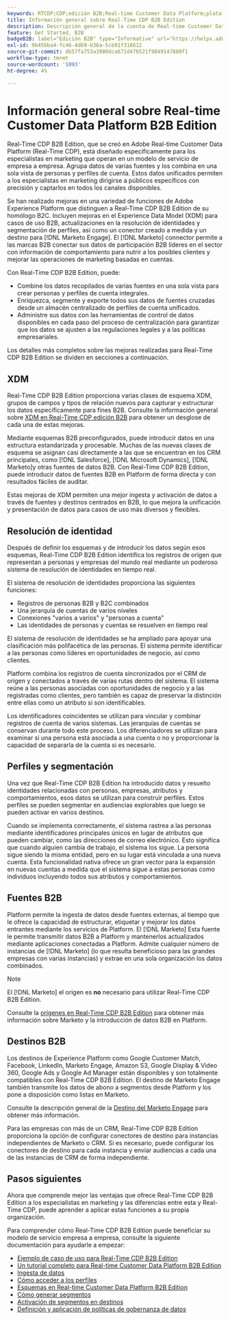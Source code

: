 ```yaml
---
keywords: RTCDP;CDP;edición B2B;Real-time Customer Data Platform;plataforma de datos del cliente en tiempo real;cdp en tiempo real;b2b;cdp;inteligencia artificial aplicada al cliente
title: Información general sobre Real-Time CDP B2B Edition
description: Descripción general de la cuenta de Real-time Customer Data Platform B2B Edition
feature: Get Started, B2B
badgeB2B: label="Edición B2B" type="Informative" url="https://helpx.adobe.com/legal/product-descriptions/real-time-customer-data-platform-b2b-edition-prime-and-ultimate-packages.html newtab=true"
exl-id: 9b45bba4-fc46-4d69-b36a-5cb91f316612
source-git-commit: db57fa753a3980dca671d476521f9849147880f1
workflow-type: tm+mt
source-wordcount: '1093'
ht-degree: 4%

---
```


# Información general sobre Real-time Customer Data Platform B2B Edition

Real-Time CDP B2B Edition, que se creó en Adobe Real-time Customer Data Platform (Real-Time CDP), está diseñado específicamente para los especialistas en marketing que operan en un modelo de servicio de empresa a empresa. Agrupa datos de varias fuentes y los combina en una sola vista de personas y perfiles de cuenta. Estos datos unificados permiten a los especialistas en marketing dirigirse a públicos específicos con precisión y captarlos en todos los canales disponibles.

Se han realizado mejoras en una variedad de funciones de Adobe Experience Platform que distinguen a Real-Time CDP B2B Edition de su homólogo B2C. Incluyen mejoras en el Experience Data Model (XDM) para casos de uso B2B, actualizaciones en la resolución de identidades y segmentación de perfiles, así como un conector creado a medida y un destino para [!DNL Marketo Engage]. El [!DNL Marketo] connector permite a las marcas B2B conectar sus datos de participación B2B líderes en el sector con información de comportamiento para nutrir a los posibles clientes y mejorar las operaciones de marketing basadas en cuentas.

Con Real-Time CDP B2B Edition, puede:

* Combine los datos recopilados de varias fuentes en una sola vista para crear personas y perfiles de cuenta integrales.
* Enriquezca, segmente y exporte todos sus datos de fuentes cruzadas desde un almacén centralizado de perfiles de cuenta unificados.
* Administre sus datos con las herramientas de control de datos disponibles en cada paso del proceso de centralización para garantizar que los datos se ajusten a las regulaciones legales y a las políticas empresariales.

Los detalles más completos sobre las mejoras realizadas para Real-Time CDP B2B Edition se dividen en secciones a continuación.

## XDM

Real-Time CDP B2B Edition proporciona varias clases de esquema XDM, grupos de campos y tipos de relación nuevos para capturar y estructurar los datos específicamente para fines B2B. Consulte la información general sobre [XDM en Real-Time CDP edición B2B](./schemas/b2b.md) para obtener un desglose de cada una de estas mejoras.

Mediante esquemas B2B preconfigurados, puede introducir datos en una estructura estandarizada y procesable. Muchas de las nuevas clases de esquema se asignan casi directamente a las que se encuentran en los CRM principales, como [!DNL Salesforce], [!DNL Microsoft Dynamics], [!DNL Marketo]y otras fuentes de datos B2B. Con Real-Time CDP B2B Edition, puede introducir datos de fuentes B2B en Platform de forma directa y con resultados fáciles de auditar.

Estas mejoras de XDM permiten una mejor ingesta y activación de datos a través de fuentes y destinos centrados en B2B, lo que mejora la unificación y presentación de datos para casos de uso más diversos y flexibles.

## Resolución de identidad

Después de definir los esquemas y de introducir los datos según esos esquemas, Real-Time CDP B2B Edition identifica los registros de origen que representan a personas y empresas del mundo real mediante un poderoso sistema de resolución de identidades en tiempo real.

El sistema de resolución de identidades proporciona las siguientes funciones:

* Registros de personas B2B y B2C combinados
* Una jerarquía de cuentas de varios niveles
* Conexiones &quot;varios a varios&quot; y &quot;personas a cuenta&quot;
* Las identidades de personas y cuentas se resuelven en tiempo real

El sistema de resolución de identidades se ha ampliado para apoyar una clasificación más polifacética de las personas. El sistema permite identificar a las personas como líderes en oportunidades de negocio, así como clientes.

Platform combina los registros de cuenta sincronizados por el CRM de origen y conectados a través de varias rutas dentro del sistema. El sistema reúne a las personas asociadas con oportunidades de negocio y a las registradas como clientes, pero también es capaz de preservar la distinción entre ellas como un atributo si son identificables.

Los identificadores coincidentes se utilizan para vincular y combinar registros de cuenta de varios sistemas. Las jerarquías de cuentas se conservan durante todo este proceso. Los diferenciadores se utilizan para examinar si una persona está asociada a una cuenta o no y proporcionar la capacidad de separarla de la cuenta si es necesario.

## Perfiles y segmentación

Una vez que Real-Time CDP B2B Edition ha introducido datos y resuelto identidades relacionadas con personas, empresas, atributos y comportamientos, esos datos se utilizan para construir perfiles. Estos perfiles se pueden segmentar en audiencias explorables que luego se pueden activar en varios destinos.

Cuando se implementa correctamente, el sistema rastrea a las personas mediante identificadores principales únicos en lugar de atributos que pueden cambiar, como las direcciones de correo electrónico. Esto significa que cuando alguien cambia de trabajo, el sistema los sigue. La persona sigue siendo la misma entidad, pero en su lugar está vinculada a una nueva cuenta. Esta funcionalidad nativa ofrece un gran vector para la expansión en nuevas cuentas a medida que el sistema sigue a estas personas como individuos incluyendo todos sus atributos y comportamientos.

## Fuentes B2B

Platform permite la ingesta de datos desde fuentes externas, al tiempo que le ofrece la capacidad de estructurar, etiquetar y mejorar los datos entrantes mediante los servicios de Platform. El [!DNL Marketo] Esta fuente le permite transmitir datos B2B a Platform y mantenerlos actualizados mediante aplicaciones conectadas a Platform. Admite cualquier número de instancias de [!DNL Marketo] (lo que resulta beneficioso para las grandes empresas con varias instancias) y extrae en una sola organización los datos combinados.

>[!NOTE]
>
>El [!DNL Marketo] el origen es **no** necesario para utilizar Real-Time CDP B2B Edition.

Consulte la [orígenes en Real-Time CDP B2B Edition](./sources/b2b.md) para obtener más información sobre Marketo y la introducción de datos B2B en Platform.

## Destinos B2B

Los destinos de Experience Platform como Google Customer Match, Facebook, LinkedIn, Marketo Engage, Amazon S3, Google Display &amp; Video 360, Google Ads y Google Ad Manager están disponibles y son totalmente compatibles con Real-Time CDP B2B Edition. El destino de Marketo Engage también transmite los datos de abono a segmentos desde Platform y los pone a disposición como listas en Marketo.

Consulte la descripción general de la [Destino del Marketo Engage](../destinations/catalog/adobe/marketo-engage.md) para obtener más información.

Para las empresas con más de un CRM, Real-Time CDP B2B Edition proporciona la opción de configurar conectores de destino para instancias independientes de Marketo o CRM. Si es necesario, puede configurar los conectores de destino para cada instancia y enviar audiencias a cada una de las instancias de CRM de forma independiente.

## Pasos siguientes

Ahora que comprende mejor las ventajas que ofrece Real-Time CDP B2B Edition a los especialistas en marketing y las diferencias entre esta y Real-Time CDP, puede aprender a aplicar estas funciones a su propia organización.

Para comprender cómo Real-Time CDP B2B Edition puede beneficiar su modelo de servicio empresa a empresa, consulte la siguiente documentación para ayudarle a empezar:

* [Ejemplo de caso de uso para Real-Time CDP B2B Edition](./b2b-use-case.md)
* [Un tutorial completo para Real-time Customer Data Platform B2B Edition](./b2b-tutorial.md)
* [Ingesta de datos](./sources/b2b.md)
* [Cómo acceder a los perfiles](./profile/profile-overview.md)
* [Esquemas en Real-time Customer Data Platform B2B Edition](./schemas/b2b.md)
* [Cómo generar segmentos](./segmentation/b2b.md)
* [Activación de segmentos en destinos](./destinations/b2b.md)
* [Definición y aplicación de políticas de gobernanza de datos](./privacy/data-governance-overview.md)
